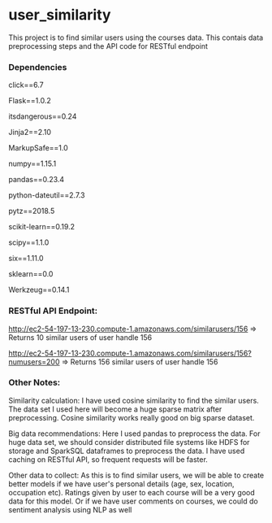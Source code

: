 # user_similarity

This project is to find similar users using the courses data.
This contais data preprocessing steps and the API code for RESTful endpoint

### Dependencies
click==6.7

Flask==1.0.2

itsdangerous==0.24

Jinja2==2.10

MarkupSafe==1.0

numpy==1.15.1

pandas==0.23.4

python-dateutil==2.7.3

pytz==2018.5

scikit-learn==0.19.2

scipy==1.1.0

six==1.11.0

sklearn==0.0

Werkzeug==0.14.1

### RESTful API Endpoint:

http://ec2-54-197-13-230.compute-1.amazonaws.com/similarusers/156 => Returns 10 similar users of user handle 156

http://ec2-54-197-13-230.compute-1.amazonaws.com/similarusers/156?numusers=200 => Returns 156 similar users of user handle 156


### Other Notes:

Similarity calculation:
I have used cosine similarity to find the similar users. The data set I used here will become a huge sparse matrix after preprocessing. Cosine similarity works really good on big sparse dataset.

Big data recommendations:
Here I used pandas to preprocess the data. For huge data set, we should consider distributed file systems like HDFS for storage and SparkSQL dataframes to preprocess the data. 
I have used caching on RESTful API, so frequent requests will be faster.

Other data to collect:
As this is to find similar users, we will be able to create better models if we have user's personal details (age, sex, location, occupation etc). Ratings given by user to each course will be a very good data for this model. Or if we have user comments on courses, we could do sentiment analysis using NLP as well
